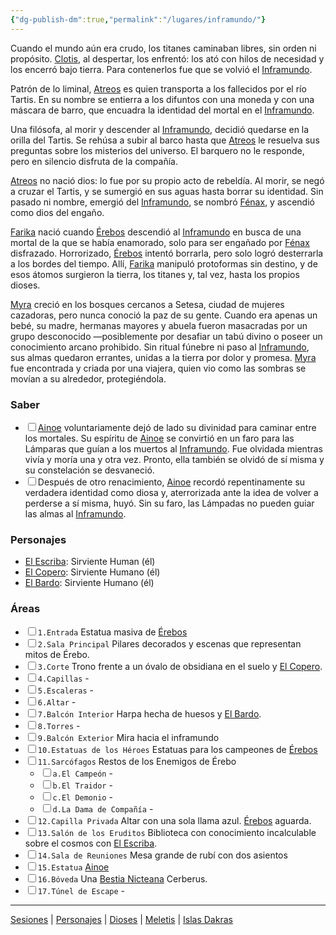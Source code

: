 ```yaml
---
{"dg-publish-dm":true,"permalink":"/lugares/inframundo/"}
---
```


<p><span>Cuando el mundo aún era crudo, los titanes caminaban libres, sin orden ni propósito. <a data-tooltip-position="top" aria-label="Dioses/Clotis" data-href="Dioses/Clotis" href="Dioses/Clotis" class="internal-link" target="_blank" rel="noopener nofollow">Clotis</a>, al despertar, los enfrentó: los ató con hilos de necesidad y los encerró bajo tierra. Para contenerlos fue que se volvió el <a data-tooltip-position="top" aria-label="Lugares/Inframundo" data-href="Lugares/Inframundo" href="Lugares/Inframundo" class="internal-link" target="_blank" rel="noopener nofollow">Inframundo</a>.</span></p><p><span>Patrón de lo liminal, <a data-tooltip-position="top" aria-label="Dioses/Atreos" data-href="Dioses/Atreos" href="Dioses/Atreos" class="internal-link" target="_blank" rel="noopener nofollow">Atreos</a> es quien transporta a los fallecidos por el río Tartis. En su nombre se entierra a los difuntos con una moneda y con una máscara de barro, que encuadra la identidad del mortal en el <a data-tooltip-position="top" aria-label="Lugares/Inframundo" data-href="Lugares/Inframundo" href="Lugares/Inframundo" class="internal-link" target="_blank" rel="noopener nofollow">Inframundo</a>.</span></p><p><span>Una filósofa, al morir y descender al <a data-tooltip-position="top" aria-label="Lugares/Inframundo" data-href="Lugares/Inframundo" href="Lugares/Inframundo" class="internal-link" target="_blank" rel="noopener nofollow">Inframundo</a>, decidió quedarse en la orilla del Tartis. Se rehúsa a subir al barco hasta que <a data-tooltip-position="top" aria-label="Dioses/Atreos" data-href="Dioses/Atreos" href="Dioses/Atreos" class="internal-link" target="_blank" rel="noopener nofollow">Atreos</a> le resuelva sus preguntas sobre los misterios del universo. El barquero no le responde, pero en silencio disfruta de la compañía.</span></p><p><span><a data-tooltip-position="top" aria-label="Dioses/Atreos" data-href="Dioses/Atreos" href="Dioses/Atreos" class="internal-link" target="_blank" rel="noopener nofollow">Atreos</a> no nació dios: lo fue por su propio acto de rebeldía. Al morir, se negó a cruzar el Tartis, y se sumergió en sus aguas hasta borrar su identidad. Sin pasado ni nombre, emergió del <a data-tooltip-position="top" aria-label="Lugares/Inframundo" data-href="Lugares/Inframundo" href="Lugares/Inframundo" class="internal-link" target="_blank" rel="noopener nofollow">Inframundo</a>, se nombró <a data-tooltip-position="top" aria-label="Dioses/Fénax" data-href="Dioses/Fénax" href="Dioses/Fénax" class="internal-link" target="_blank" rel="noopener nofollow">Fénax</a>, y ascendió como dios del engaño.</span></p><p><span><a data-tooltip-position="top" aria-label="Dioses/Farika" data-href="Dioses/Farika" href="Dioses/Farika" class="internal-link" target="_blank" rel="noopener nofollow">Farika</a> nació cuando <a data-tooltip-position="top" aria-label="Dioses/Érebos" data-href="Dioses/Érebos" href="Dioses/Érebos" class="internal-link" target="_blank" rel="noopener nofollow">Érebos</a> descendió al <a data-tooltip-position="top" aria-label="Lugares/Inframundo" data-href="Lugares/Inframundo" href="Lugares/Inframundo" class="internal-link" target="_blank" rel="noopener nofollow">Inframundo</a> en busca de una mortal de la que se había enamorado, solo para ser engañado por <a data-tooltip-position="top" aria-label="Dioses/Fénax" data-href="Dioses/Fénax" href="Dioses/Fénax" class="internal-link" target="_blank" rel="noopener nofollow">Fénax</a> disfrazado. Horrorizado, <a data-tooltip-position="top" aria-label="Dioses/Érebos" data-href="Dioses/Érebos" href="Dioses/Érebos" class="internal-link" target="_blank" rel="noopener nofollow">Érebos</a> intentó borrarla, pero solo logró desterrarla a los bordes del tiempo. Allí, <a data-tooltip-position="top" aria-label="Dioses/Farika" data-href="Dioses/Farika" href="Dioses/Farika" class="internal-link" target="_blank" rel="noopener nofollow">Farika</a> manipuló protoformas sin destino,  y de esos átomos surgieron la tierra, los titanes y, tal vez, hasta los propios dioses.</span></p><p><span><a data-tooltip-position="top" aria-label="Personajes/Myra" data-href="Personajes/Myra" href="Personajes/Myra" class="internal-link" target="_blank" rel="noopener nofollow">Myra</a> creció en los bosques cercanos a Setesa, ciudad de mujeres cazadoras, pero nunca conoció la paz de su gente. Cuando era apenas un bebé, su madre, hermanas mayores y abuela fueron masacradas por un grupo desconocido —posiblemente por desafiar un tabú divino o poseer un conocimiento arcano prohibido. Sin ritual fúnebre ni paso al <a data-tooltip-position="top" aria-label="Lugares/Inframundo" data-href="Lugares/Inframundo" href="Lugares/Inframundo" class="internal-link" target="_blank" rel="noopener nofollow">Inframundo</a>, sus almas quedaron errantes, unidas a la tierra por dolor y promesa. <a data-tooltip-position="top" aria-label="Personajes/Myra" data-href="Personajes/Myra" href="Personajes/Myra" class="internal-link" target="_blank" rel="noopener nofollow">Myra</a> fue encontrada y criada por una viajera, quien vio como las sombras se movían a su alrededor, protegiéndola.</span></p><h3><span>Saber</span></h3><div><ul class="contains-task-list"><li data-task=" " class="dataview task-list-item"><input type="checkbox" class="dataview task-list-item-checkbox"><span><a data-tooltip-position="top" aria-label="Dioses/Ainoe" data-href="Dioses/Ainoe" href="Dioses/Ainoe" class="internal-link" target="_blank" rel="noopener nofollow">Ainoe</a> voluntariamente dejó de lado su divinidad para caminar entre los mortales. Su espíritu de <a data-tooltip-position="top" aria-label="Dioses/Ainoe" data-href="Dioses/Ainoe" href="Dioses/Ainoe" class="internal-link" target="_blank" rel="noopener nofollow">Ainoe</a> se convirtió en un faro para las Lámparas que guían a los muertos al <a data-tooltip-position="top" aria-label="Lugares/Inframundo" data-href="Lugares/Inframundo" href="Lugares/Inframundo" class="internal-link" target="_blank" rel="noopener nofollow">Inframundo</a>. Fue olvidada mientras vivía y moría una y otra vez. Pronto, ella también se olvidó de sí misma y su constelación se desvaneció.</span></li><li data-task=" " class="dataview task-list-item"><input type="checkbox" class="dataview task-list-item-checkbox"><span>Después de otro renacimiento, <a data-tooltip-position="top" aria-label="Dioses/Ainoe" data-href="Dioses/Ainoe" href="Dioses/Ainoe" class="internal-link" target="_blank" rel="noopener nofollow">Ainoe</a> recordó repentinamente su verdadera identidad como diosa y, aterrorizada ante la idea de volver a perderse a sí misma, huyó. Sin su faro, las Lámpadas no pueden guiar las almas al <a data-tooltip-position="top" aria-label="Lugares/Inframundo" data-href="Lugares/Inframundo" href="Lugares/Inframundo" class="internal-link" target="_blank" rel="noopener nofollow">Inframundo</a>.</span></li></ul></div><h3><span>Personajes</span></h3><p><ul class="dataview dataview-ul dataview-result-list-root-ul"><li class="dataview-result-list-li"><span><a data-tooltip-position="top" aria-label="Personajes/El Escriba.md" data-href="Personajes/El Escriba.md" href="Personajes/El Escriba.md" class="internal-link" target="_blank" rel="noopener nofollow">El Escriba</a>: Sirviente Human (él)</span></li><li class="dataview-result-list-li"><span><a data-tooltip-position="top" aria-label="Personajes/El Copero.md" data-href="Personajes/El Copero.md" href="Personajes/El Copero.md" class="internal-link" target="_blank" rel="noopener nofollow">El Copero</a>: Sirviente Humano (él)</span></li><li class="dataview-result-list-li"><span><a data-tooltip-position="top" aria-label="Personajes/El Bardo.md" data-href="Personajes/El Bardo.md" href="Personajes/El Bardo.md" class="internal-link" target="_blank" rel="noopener nofollow">El Bardo</a>: Sirviente Humano (él)</span></li></ul></p><h3><span>Áreas</span></h3><div><ul class="contains-task-list"><li data-task=" " class="dataview task-list-item"><input type="checkbox" class="dataview task-list-item-checkbox"><span><code>1.Entrada</code> Estatua masiva de <a data-tooltip-position="top" aria-label="Dioses/Érebos" data-href="Dioses/Érebos" href="Dioses/Érebos" class="internal-link" target="_blank" rel="noopener nofollow">Érebos</a></span></li><li data-task=" " class="dataview task-list-item"><input type="checkbox" class="dataview task-list-item-checkbox"><span><code>2.Sala Principal</code> Pilares decorados y escenas que representan mitos de Érebo.</span></li><li data-task=" " class="dataview task-list-item"><input type="checkbox" class="dataview task-list-item-checkbox"><span><code>3.Corte</code> Trono frente a un óvalo de obsidiana en el suelo y <a data-tooltip-position="top" aria-label="Personajes/El Copero" data-href="Personajes/El Copero" href="Personajes/El Copero" class="internal-link" target="_blank" rel="noopener nofollow">El Copero</a>.</span></li><li data-task=" " class="dataview task-list-item"><input type="checkbox" class="dataview task-list-item-checkbox"><span><code>4.Capillas</code> -</span></li><li data-task=" " class="dataview task-list-item"><input type="checkbox" class="dataview task-list-item-checkbox"><span><code>5.Escaleras</code> -</span></li><li data-task=" " class="dataview task-list-item"><input type="checkbox" class="dataview task-list-item-checkbox"><span><code>6.Altar</code> -</span></li><li data-task=" " class="dataview task-list-item"><input type="checkbox" class="dataview task-list-item-checkbox"><span><code>7.Balcón Interior</code> Harpa hecha de huesos y <a data-tooltip-position="top" aria-label="Personajes/El Bardo" data-href="Personajes/El Bardo" href="Personajes/El Bardo" class="internal-link" target="_blank" rel="noopener nofollow">El Bardo</a>.</span></li><li data-task=" " class="dataview task-list-item"><input type="checkbox" class="dataview task-list-item-checkbox"><span><code>8.Torres</code> -</span></li><li data-task=" " class="dataview task-list-item"><input type="checkbox" class="dataview task-list-item-checkbox"><span><code>9.Balcón Exterior</code> Mira hacia el inframundo</span></li><li data-task=" " class="dataview task-list-item"><input type="checkbox" class="dataview task-list-item-checkbox"><span><code>10.Estatuas de los Héroes</code> Estatuas para los campeones de <a data-tooltip-position="top" aria-label="Dioses/Érebos" data-href="Dioses/Érebos" href="Dioses/Érebos" class="internal-link" target="_blank" rel="noopener nofollow">Érebos</a></span></li><li data-task=" " class="dataview task-list-item"><input type="checkbox" class="dataview task-list-item-checkbox"><span><code>11.Sarcófagos</code> Restos de los Enemigos de Érebo</span><ul class="contains-task-list"><li data-task=" " class="dataview task-list-item"><input type="checkbox" class="dataview task-list-item-checkbox"><span><code>a.El Campeón</code> -</span></li><li data-task=" " class="dataview task-list-item"><input type="checkbox" class="dataview task-list-item-checkbox"><span><code>b.El Traidor</code> -</span></li><li data-task=" " class="dataview task-list-item"><input type="checkbox" class="dataview task-list-item-checkbox"><span><code>c.El Demonio</code> -</span></li><li data-task=" " class="dataview task-list-item"><input type="checkbox" class="dataview task-list-item-checkbox"><span><code>d.La Dama de Compañía</code> -</span></li></ul></li><li data-task=" " class="dataview task-list-item"><input type="checkbox" class="dataview task-list-item-checkbox"><span><code>12.Capilla Privada</code> Altar con una sola llama azul. <a data-tooltip-position="top" aria-label="Dioses/Érebos" data-href="Dioses/Érebos" href="Dioses/Érebos" class="internal-link" target="_blank" rel="noopener nofollow">Érebos</a> aguarda.</span></li><li data-task=" " class="dataview task-list-item"><input type="checkbox" class="dataview task-list-item-checkbox"><span><code>13.Salón de los Eruditos</code> Biblioteca con conocimiento incalculable sobre el cosmos con <a data-tooltip-position="top" aria-label="Personajes/El Escriba" data-href="Personajes/El Escriba" href="Personajes/El Escriba" class="internal-link" target="_blank" rel="noopener nofollow">El Escriba</a>.</span></li><li data-task=" " class="dataview task-list-item"><input type="checkbox" class="dataview task-list-item-checkbox"><span><code>14.Sala de Reuniones</code> Mesa grande de rubí con dos asientos</span></li><li data-task=" " class="dataview task-list-item"><input type="checkbox" class="dataview task-list-item-checkbox"><span><code>15.Estatua</code> <a data-tooltip-position="top" aria-label="Dioses/Ainoe" data-href="Dioses/Ainoe" href="Dioses/Ainoe" class="internal-link" target="_blank" rel="noopener nofollow">Ainoe</a></span></li><li data-task=" " class="dataview task-list-item"><input type="checkbox" class="dataview task-list-item-checkbox"><span><code>16.Bóveda</code> Una <a data-tooltip-position="top" aria-label="Statblocks/Bestia Nicteana" data-href="Statblocks/Bestia Nicteana" href="Statblocks/Bestia Nicteana" class="internal-link" target="_blank" rel="noopener nofollow">Bestia Nicteana</a> Cerberus.</span></li><li data-task=" " class="dataview task-list-item"><input type="checkbox" class="dataview task-list-item-checkbox"><span><code>17.Túnel de Escape</code> -</span></li></ul></div><p><span><hr></span></p><span><span><a data-tooltip-position="top" aria-label="Almanaque/Sesiones" data-href="Almanaque/Sesiones" href="Almanaque/Sesiones" class="internal-link" target="_blank" rel="noopener nofollow">Sesiones</a> | <a data-tooltip-position="top" aria-label="Almanaque/Personajes" data-href="Almanaque/Personajes" href="Almanaque/Personajes" class="internal-link" target="_blank" rel="noopener nofollow">Personajes</a> | <a data-tooltip-position="top" aria-label="Almanaque/Dioses" data-href="Almanaque/Dioses" href="Almanaque/Dioses" class="internal-link" target="_blank" rel="noopener nofollow">Dioses</a> | <a data-tooltip-position="top" aria-label="Lugares/Meletis" data-href="Lugares/Meletis" href="Lugares/Meletis" class="internal-link" target="_blank" rel="noopener nofollow">Meletis</a> | <a data-tooltip-position="top" aria-label="Lugares/Islas Dakras" data-href="Lugares/Islas Dakras" href="Lugares/Islas Dakras" class="internal-link" target="_blank" rel="noopener nofollow">Islas Dakras</a> </span></span>
